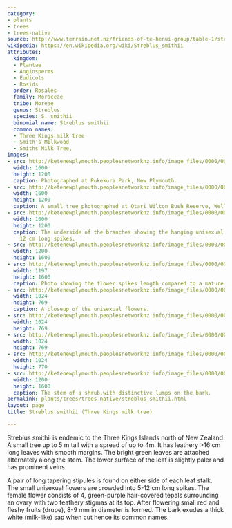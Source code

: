 ```yaml
---
category:
- plants
- trees
- trees-native
source: http://www.terrain.net.nz/friends-of-te-henui-group/table-1/streblus-smithii-tree-three-kings-milk-tree.html
wikipedia: https://en.wikipedia.org/wiki/Streblus_smithii
attributes:
  kingdom:
  - Plantae
  - Angiosperms
  - Eudicots
  - Rosids
  order: Rosales
  family: Moraceae
  tribe: Moreae
  genus: Streblus
  species: S. smithii
  binomial name: Streblus smithii
  common names:
  - Three Kings milk tree
  - Smith's Milkwood
  - Smiths Milk Tree,
images:
- src: http://ketenewplymouth.peoplesnetworknz.info/image_files/0000/0008/0398/Streblus_smithii__Three_Kings_milk_tree_.JPG
  width: 1600
  height: 1200
  caption: Photographed at Pukekura Park, New Plymouth.
- src: http://ketenewplymouth.peoplesnetworknz.info/image_files/0000/0004/7309/Streblus_smithii__Tree_Three_Kings_milk_tree-006.JPG
  width: 1600
  height: 1200
  caption: A small tree photographed at Otari Wilton Bush Reserve, Wellington.
- src: http://ketenewplymouth.peoplesnetworknz.info/image_files/0000/0008/0403/Streblus_smithii__Three_Kings_milk_tree_-001.JPG
  width: 1600
  height: 1200
  caption: The underside of the branches showing the hanging unisexual flowers on
    12 cm long spikes.
- src: http://ketenewplymouth.peoplesnetworknz.info/image_files/0000/0008/0408/Streblus_smithii__Three_Kings_milk_tree_-002.JPG
  width: 1200
  height: 1600
- src: http://ketenewplymouth.peoplesnetworknz.info/image_files/0000/0008/0423/Streblus_smithii__Three_Kings_milk_tree_-005.JPG
  width: 1197
  height: 1600
  caption: Photo showing the flower spikes length compared to a mature leaf.
- src: http://ketenewplymouth.peoplesnetworknz.info/image_files/0000/0008/0413/Streblus_smithii__Three_Kings_milk_tree_-003.JPG
  width: 1024
  height: 769
  caption: A closeup of the unisexual flowers.
- src: http://ketenewplymouth.peoplesnetworknz.info/image_files/0000/0008/0418/Streblus_smithii__Three_Kings_milk_tree_-004.JPG
  width: 1024
  height: 769
- src: http://ketenewplymouth.peoplesnetworknz.info/image_files/0000/0004/7314/Streblus_smithii__Tree_Three_Kings_milk_tree-008.JPG
  width: 1024
  height: 769
- src: http://ketenewplymouth.peoplesnetworknz.info/image_files/0000/0004/7319/Streblus_smithii__Tree_Three_Kings_milk_tree-009.JPG
  width: 1024
  height: 770
- src: http://ketenewplymouth.peoplesnetworknz.info/image_files/0000/0004/7304/Streblus_smithii__Tree_Three_Kings_milk_tree-004.JPG
  width: 1200
  height: 1600
  caption: The stem of a shrub.with distinctive lumps on the bark.
permalink: plants/trees/trees-native/streblus_smithii.html
layout: page
title: Streblus smithii (Three Kings milk tree)

---
```

Streblus smithii is endemic to the Three Kings Islands north of New Zealand. A small tree up to 5 m tall with a spread of up to 4m. It has leathery >16 cm  long leaves with smooth margins. The bright green leaves are attached alternately along the stem. The lower surface of the leaf is slightly paler and has prominent veins.

A pair of long tapering stipules is found on either side of each leaf stalk.
The small unisexual flowers are crowded into 5-12 cm long spikes. The female flower consists of 4, green-purple hair-covered tepals surrounding an ovary with two feathery stigmas at its top. After flowering small red and fleshy fruits (drupe), 8-9 mm in diameter is formed.
The bark exudes a thick white (milk-like) sap when cut hence its common names.
